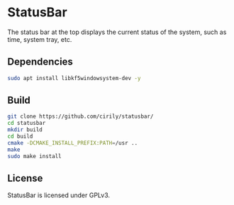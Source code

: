 # StatusBar

The status bar at the top displays the current status of the system, such as time, system tray, etc.

## Dependencies

```bash
sudo apt install libkf5windowsystem-dev -y
```

## Build

```bash
git clone https://github.com/cirily/statusbar/
cd statusbar
mkdir build
cd build
cmake -DCMAKE_INSTALL_PREFIX:PATH=/usr ..
make
sudo make install
```

## License

StatusBar is licensed under GPLv3.
